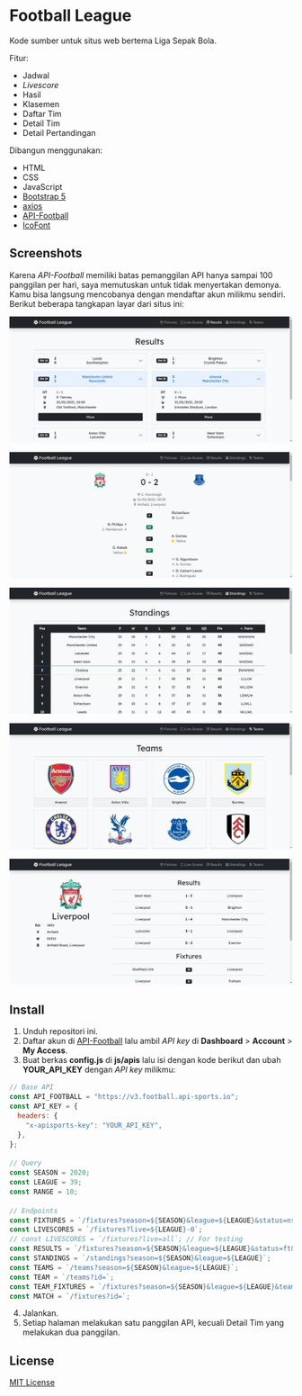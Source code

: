 # Football League

Kode sumber untuk situs web bertema Liga Sepak Bola.

Fitur:

- Jadwal
- _Livescore_
- Hasil
- Klasemen
- Daftar Tim
- Detail Tim
- Detail Pertandingan

Dibangun menggunakan:

- HTML
- CSS
- JavaScript
- [Bootstrap 5](https://getbootstrap.com/)
- [axios](https://github.com/axios/axios)
- [API-Football](https://www.api-football.com/)
- [IcoFont](https://icofont.com/)

## Screenshots

Karena _API-Football_ memiliki batas pemanggilan API hanya sampai 100 panggilan per hari, saya memutuskan untuk tidak menyertakan demonya. Kamu bisa langsung mencobanya dengan mendaftar akun milikmu sendiri. Berikut beberapa tangkapan layar dari situs ini:

![Results](./screenshots/results.png)

![Match](./screenshots/match.png)

![Standings](./screenshots/standings.png)

![Teams](./screenshots/teams.png)

![Team](./screenshots/team.png)

## Install

1. Unduh repositori ini.
2. Daftar akun di [API-Football](https://dashboard.api-football.com/) lalu ambil _API key_ di **Dashboard** > **Account** > **My Access**.
3. Buat berkas **config.js** di **js/apis** lalu isi dengan kode berikut dan ubah **YOUR_API_KEY** dengan _API key_ milikmu:
```javascript
// Base API
const API_FOOTBALL = "https://v3.football.api-sports.io";
const API_KEY = {
  headers: {
    "x-apisports-key": "YOUR_API_KEY",
  },
};

// Query
const SEASON = 2020;
const LEAGUE = 39;
const RANGE = 10;

// Endpoints
const FIXTURES = `/fixtures?season=${SEASON}&league=${LEAGUE}&status=ns&next=${RANGE}`;
const LIVESCORES = `/fixtures?live=${LEAGUE}-0`;
// const LIVESCORES = `/fixtures?live=all`; // For testing
const RESULTS = `/fixtures?season=${SEASON}&league=${LEAGUE}&status=ft&last=${RANGE}`;
const STANDINGS = `/standings?season=${SEASON}&league=${LEAGUE}`;
const TEAMS = `/teams?season=${SEASON}&league=${LEAGUE}`;
const TEAM = `/teams?id=`;
const TEAM_FIXTURES = `/fixtures?season=${SEASON}&league=${LEAGUE}&team=`;
const MATCH = `/fixtures?id=`;

```
4. Jalankan.
5. Setiap halaman melakukan satu panggilan API, kecuali Detail Tim yang melakukan dua panggilan.

## License

[MIT License](./LICENSE)
